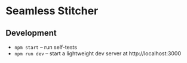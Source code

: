 # Seamless Stitcher

## Development

- `npm start` – run self-tests
- `npm run dev` – start a lightweight dev server at http://localhost:3000

